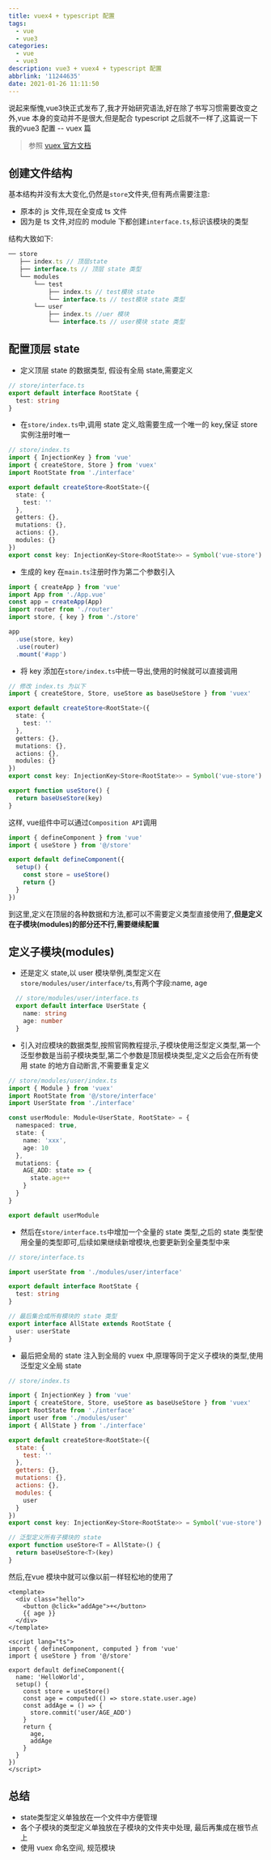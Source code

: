 ```yaml
---
title: vuex4 + typescript 配置
tags:
  - vue
  - vue3
categories:
  - vue
  - vue3
description: vue3 + vuex4 + typescript 配置
abbrlink: '11244635'
date: 2021-01-26 11:11:50
---
```

说起来惭愧,vue3快正式发布了,我才开始研究语法,好在除了书写习惯需要改变之外,vue 本身的变动并不是很大,但是配合 typescript 之后就不一样了,这篇说一下我的vue3 配置 -- vuex 篇

> 参照 [vuex 官方文档](https://next.vuex.vuejs.org/guide/typescript-support.html)

## 创建文件结构

基本结构并没有太大变化,仍然是`store`文件夹,但有两点需要注意:

+ 原本的 js 文件,现在全变成 ts 文件
+ 因为是 ts 文件,对应的 module 下都创建`interface.ts`,标识该模块的类型

结构大致如下:

```javascript
── store
   ├── index.ts // 顶层state
   ├── interface.ts // 顶层 state 类型
   └── modules
       └── test
           ├── index.ts // test模块 state
           └── interface.ts // test模块 state 类型
       └── user
           ├── index.ts //uer 模块
           └── interface.ts // user模块 state 类型
```

## 配置顶层 state

+ 定义顶层 state 的数据类型, 假设有全局 state,需要定义

```typescript
// store/interface.ts
export default interface RootState {
  test: string
}
```

+ 在`store/index.ts`中,调用 state 定义,晗需要生成一个唯一的 key,保证 store 实例注册时唯一

```typescript
// store/index.ts
import { InjectionKey } from 'vue'
import { createStore, Store } from 'vuex'
import RootState from './interface'

export default createStore<RootState>({
  state: {
    test: ''
  },
  getters: {},
  mutations: {},
  actions: {},
  modules: {}
})
export const key: InjectionKey<Store<RootState>> = Symbol('vue-store')
```

+ 生成的 key 在`main.ts`注册时作为第二个参数引入

```typescript
import { createApp } from 'vue'
import App from './App.vue'
const app = createApp(App)
import router from './router'
import store, { key } from './store'

app
  .use(store, key)
  .use(router)
  .mount('#app')
```

+ 将 key 添加在`store/index.ts`中统一导出,使用的时候就可以直接调用

```typescript
// 修改 index.ts 为以下
import { createStore, Store, useStore as baseUseStore } from 'vuex'

export default createStore<RootState>({
  state: {
    test: ''
  },
  getters: {},
  mutations: {},
  actions: {},
  modules: {}
})
export const key: InjectionKey<Store<RootState>> = Symbol('vue-store')

export function useStore() {
  return baseUseStore(key)
}
```

这样, vue组件中可以通过`Composition API`调用

```javascript
import { defineComponent } from 'vue'
import { useStore } from '@/store'

export default defineComponent({
  setup() {
    const store = useStore()
    return {}
  }
})
```

到这里,定义在顶层的各种数据和方法,都可以不需要定义类型直接使用了,**但是定义在子模块(modules)的部分还不行,需要继续配置**

## 定义子模块(modules)

+ 还是定义 state,以 user 模块举例,类型定义在`store/modules/user/interface/ts`,有两个字段:name, age

```typescript
  // store/modules/user/interface.ts
  export default interface UserState {
    name: string
    age: number
  }
```

+ 引入对应模块的数据类型,按照官网教程提示,子模块使用泛型定义类型,第一个泛型参数是当前子模块类型,第二个参数是顶层模块类型,定义之后会在所有使用 state 的地方自动断言,不需要重复定义

```typescript
// store/modules/user/index.ts
import { Module } from 'vuex'
import RootState from '@/store/interface'
import UserState from './interface'

const userModule: Module<UserState, RootState> = {
  namespaced: true,
  state: {
    name: 'xxx',
    age: 10
  },
  mutations: {
    AGE_ADD: state => {
      state.age++
    }
  }
}

export default userModule
```

+ 然后在`store/interface.ts`中增加一个全量的 state 类型,之后的 state 类型使用全量的类型即可,后续如果继续新增模块,也要更新到全量类型中来

```typescript
// store/interface.ts

import userState from './modules/user/interface'

export default interface RootState {
  test: string
}

// 最后集合成所有模块的 state 类型
export interface AllState extends RootState {
  user: userState
}

```

+ 最后把全局的 state 注入到全局的 vuex 中,原理等同于定义子模块的类型,使用泛型定义全局 state

```javascript
// store/index.ts

import { InjectionKey } from 'vue'
import { createStore, Store, useStore as baseUseStore } from 'vuex'
import RootState from './interface'
import user from './modules/user'
import { AllState } from './interface'

export default createStore<RootState>({
  state: {
    test: ''
  },
  getters: {},
  mutations: {},
  actions: {},
  modules: {
    user
  }
})
export const key: InjectionKey<Store<RootState>> = Symbol('vue-store')

// 泛型定义所有子模块的 state
export function useStore<T = AllState>() {
  return baseUseStore<T>(key)
}
```

然后,在vue 模块中就可以像以前一样轻松地的使用了

```vue
<template>
  <div class="hello">
    <button @click="addAge">+</button>
    {{ age }}
  </div>
</template>

<script lang="ts">
import { defineComponent, computed } from 'vue'
import { useStore } from '@/store'

export default defineComponent({
  name: 'HelloWorld',
  setup() {
    const store = useStore()
    const age = computed(() => store.state.user.age)
    const addAge = () => {
      store.commit('user/AGE_ADD')
    }
    return {
      age,
      addAge
    }
  }
})
</script>
```

## 总结

+ state类型定义单独放在一个文件中方便管理
+ 各个子模块的类型定义单独放在子模块的文件夹中处理, 最后再集成在根节点上
+ 使用 vuex 命名空间, 规范模块
